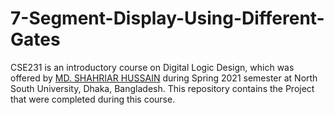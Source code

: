 # 7-Segment-Display-Using-Different-Gates 



CSE231 is an introductory course on Digital Logic Design, which was offered by [MD. SHAHRIAR HUSSAIN](http://ece.northsouth.edu/people/md-shahriar-hussain/) during Spring 2021 semester at North South University, Dhaka, Bangladesh. This repository contains the Project that were completed during this course.
